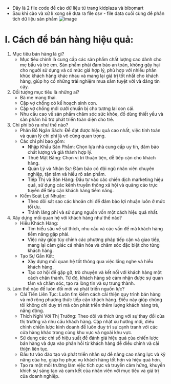 - Đây là 2 file code để cào dữ liệu từ trang kidplaza và bibomart
- Sau khi cào và xử lí xong sẽ đưa ra file csv - file data cuối cùng để phân tích dữ liệu sản phẩm
![image](https://github.com/HoangLinh03-code/TTAI/assets/84447084/1c8a9848-3d2e-4599-b3c7-a2fba399af76)

# I. Cách để bán hàng hiệu quả:
1. Mục tiêu bán hàng là gì?
   - Mục tiêu chính là cung cấp các sản phẩm chất lượng cao dành cho mẹ bầu và trẻ em. Sản phẩm phải đảm bảo an toàn, không gây hại cho người sử dụng và có mức giá hợp lý, phù hợp với nhiều phân khúc khách hàng khác nhau và mang lại giá trị tốt nhất cho khách hàng, giúp họ có những trải nghiệm mua sắm tuyệt vời và đáng tin cậy.
2. Đối tượng mục tiêu là những ai?
   - Bà mẹ mang thai.
   - Cặp vợ chồng có kế hoạch sinh con.
   - Cặp vợ chồng mới cưới chuẩn bị cho tương lai con cái.
   - Nhu cầu cao về sản phẩm chăm sóc sức khỏe, đồ dùng thiết yếu và sản phẩm hỗ trợ phát triển toàn diện cho trẻ.
3. Chi phí bỏ ra như thế nào?
   - Phân Bổ Ngân Sách: Để đạt được hiệu quả cao nhất, việc tính toán và quản lý chi phí là vô cùng quan trọng.
   - Các chi phí bao gồm:
        + Nhập Khẩu Sản Phẩm: Chọn lựa nhà cung cấp uy tín, đảm bảo chất lượng và giá thành hợp lý.
        + Thuê Mặt Bằng: Chọn vị trí thuận tiện, dễ tiếp cận cho khách hàng.
        + Quản Lý và Nhân Sự: Đảm bảo có đội ngũ nhân viên chuyên nghiệp, tận tâm và hiểu rõ sản phẩm.
        + Tiếp Thị và Bán Hàng: Đầu tư vào các chiến dịch marketing hiệu quả, sử dụng các kênh truyền thông xã hội và quảng cáo trực tuyến để tiếp cận khách hàng tiềm năng.
   - Kiểm Soát Lợi Nhuận:
        + Theo dõi sát sao các khoản chi để đảm bảo lợi nhuận luôn ở mức tối ưu.
        + Tránh lãng phí và sử dụng nguồn vốn một cách hiệu quả nhất.
4. Xây dựng mối quan hệ với khách hàng như thế nào?
   - Hiểu Khách Hàng:
        + Tìm hiểu sâu về sở thích, nhu cầu và các vấn đề mà khách hàng tiềm năng gặp phải.
        + Việc này giúp tùy chỉnh các phương pháp tiếp cận và giao tiếp, mang lại cảm giác cá nhân hóa và chăm sóc đặc biệt cho từng khách hàng.
   - Tạo Sự Gắn Kết:
        + Xây dựng mối quan hệ tốt thông qua việc lắng nghe và hiểu khách hàng.
        + Tạo cơ hội để gặp gỡ, trò chuyện và kết nối với khách hàng một cách chân thành. Từ đó, khách hàng sẽ cảm nhận được sự quan tâm và chăm sóc, tạo ra lòng tin và sự trung thành.
5. Làm thế nào để luôn đổi mới và phát triển nguồn lực?
   - Cải Tiến Liên Tục: Luôn tìm kiếm cách cải thiện quy trình bán hàng và mở rộng phương thức tiếp cận khách hàng. Điều này giúp chúng tôi không chỉ duy trì mà còn phát triển thêm lượng khách hàng trẻ, năng động.
   - Thích Nghi Với Thị Trường: Theo dõi và thích ứng với sự thay đổi của thị trường và nhu cầu khách hàng. Cập nhật xu hướng mới, điều chỉnh chiến lược kinh doanh để luôn duy trì sự cạnh tranh với các cửa hàng khác trong cùng khu vực và ngoài khu vực.
   - Sử dụng các chỉ số hiệu suất để đánh giá hiệu quả của chiến lược bán hàng và dựa vào phản hồi từ khách hàng để điều chỉnh và cải thiện liên tục.
   - Đầu tư vào đào tạo và phát triển nhân sự để nâng cao năng lực và kỹ năng của họ, giúp họ phục vụ khách hàng tốt hơn và hiệu quả hơn.
   - Tạo ra một môi trường làm việc tích cực và truyền cảm hứng, khuyến khích sự sáng tạo và cam kết của nhân viên với mục tiêu và giá trị của doanh nghiệp.
